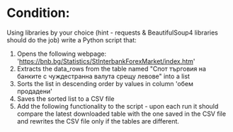 # Condition:

Using libraries by your choice (hint - requests & BeautifulSoup4 libraries should do the job) write a Python script
that:

1. Opens the following webpage: 'https://bnb.bg/Statistics/StInterbankForexMarket/index.htm'
2. Extracts the data_rows from the table named "Спот търговия на банките с чуждестранна валута срещу левове" into a
   list
3. Sorts the list in descending order by values in column 'обем продадени'
4. Saves the sorted list to a CSV file
5. Add the following functionality to the script - upon each run it should compare the latest downloaded table with
   the one saved in the CSV file and rewrites the CSV file only if the tables are different.